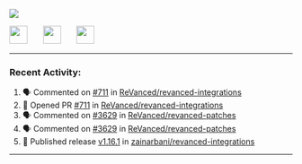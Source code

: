 <p align="left">
  <!-- Typing SVG by DenverCoder1 - https://github.com/DenverCoder1/readme-typing-svg -->
  <a href="https://github.com/DenverCoder1/readme-typing-svg">
    <img src="https://readme-typing-svg.demolab.com/?lines=Hello%2E%2E%2E;Im%20Zain;&font=Fira%20Code&center=false&width=440&height=45&color=00FFFF&vCenter=true&pause=1000&size=22" /></a>
</p>

<p align="left">
  <a href="https://www.youtube.com/@zainarbani"><img width="32px" src="https://www.freeiconspng.com/uploads/youtube-subscribe-png-youtube-subscribe-to-5.png"/></a>
  &#8287;&#8287;&#8287;&#8287;&#8287;
  <a href="mailto:zaintsyariev@gmail.com"><img width="32px" src="https://www.freeiconspng.com/uploads/email-icon--100-flat-vol-2-iconset--graphicloads-18.png"/></a>
  &#8287;&#8287;&#8287;&#8287;&#8287;
  <a href="https://t.me/AnotherZain"><img width="32px" src="https://www.freeiconspng.com/uploads/telegram-icon-1.png"></a>
</p>

---

<h3>Recent Activity:</h3>

<!-- https://github.com/jamesgeorge007/github-activity-readme -->
<!--START_SECTION:activity-->
1. 🗣 Commented on [#711](https://github.com/ReVanced/revanced-integrations/pull/711#issuecomment-2394951049) in [ReVanced/revanced-integrations](https://github.com/ReVanced/revanced-integrations)
2. 💪 Opened PR [#711](https://github.com/ReVanced/revanced-integrations/pull/711) in [ReVanced/revanced-integrations](https://github.com/ReVanced/revanced-integrations)
3. 🗣 Commented on [#3629](https://github.com/ReVanced/revanced-patches/pull/3629#issuecomment-2393668964) in [ReVanced/revanced-patches](https://github.com/ReVanced/revanced-patches)
4. 🗣 Commented on [#3629](https://github.com/ReVanced/revanced-patches/pull/3629#issuecomment-2393658964) in [ReVanced/revanced-patches](https://github.com/ReVanced/revanced-patches)
5. 🚀 Published release [v1.16.1](https://github.com/zainarbani/revanced-integrations/releases/tag/v1.16.1) in [zainarbani/revanced-integrations](https://github.com/zainarbani/revanced-integrations)
<!--END_SECTION:activity-->

---
